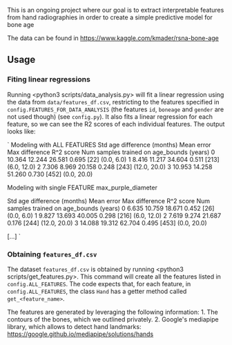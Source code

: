 This is an ongoing project where our goal is to extract interpretable features from hand radiographies in order to create a simple predictive model for bone age

The data can be found in <https://www.kaggle.com/kmader/rsna-bone-age>

## Usage

### Fiting linear regressions
Running <python3 scripts/data_analysis.py> will fit a linear regression using the data from `data/features_df.csv`, restricting to the features specified in `config.FEATURES_FOR_DATA_ANALYSIS` (the features `id`, `boneage` and `gender` are not used though) (see `config.py`). It also fits a linear regression for each feature, so we can see the R2 scores of each individual features. The output looks like:

`
Modeling with ALL FEATURES
   Std age difference (months)  Mean error  Max difference  R^2 score Num samples trained on age_bounds (years)
0                       10.364      12.244          26.581      0.695                   [22]         (0.0, 6.0)
1                        8.416      11.217          34.604      0.511                  [213]        (6.0, 12.0)
2                        7.306       8.969          20.158      0.248                  [243]       (12.0, 20.0)
3                       10.953      14.258          51.260      0.730                  [452]        (0.0, 20.0)

Modeling with single FEATURE max_purple_diameter

   Std age difference (months)  Mean error  Max difference  R^2 score Num samples trained on age_bounds (years)
0                        6.635      10.759          18.671      0.452                   [26]         (0.0, 6.0)
1                        9.827      13.693          40.005      0.298                  [216]        (6.0, 12.0)
2                        7.619       9.274          21.687      0.176                  [244]       (12.0, 20.0)
3                       14.088      19.312          62.704      0.495                  [453]        (0.0, 20.0)

[...]
`

### Obtaining `features_df.csv`

The dataset `features_df.csv` is obtained by running <python3 scripts/get_features.py>. This command will create all the features listed in `config.ALL_FEATURES`. The code expects that, for each feature, in `config.ALL_FEATURES`, the class `Hand` has a getter method called `get_<feature_name>`.

The features are generated by leveraging the following information:
    1. The contours of the bones, which we outlined privately.
    2. Google's mediapipe library, which allows to detect hand landmarks: https://google.github.io/mediapipe/solutions/hands

